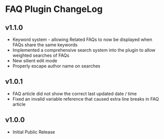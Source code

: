 # FAQ Plugin ChangeLog

## v1.1.0
  - Keyword system - allowing Related FAQs to now be displayed when FAQs share the same keywords
  - Implemented a comprehensive search system into the plugin to allow weighted searches of FAQs
  - New silient edit mode
  - Properly escape author name on searches

## v1.0.1
 - FAQ article did not show the correct last updated date / time
 - Fixed an invalid variable reference that caused extra line breaks in FAQ article

## v1.0.0
 - Initial Public Release

